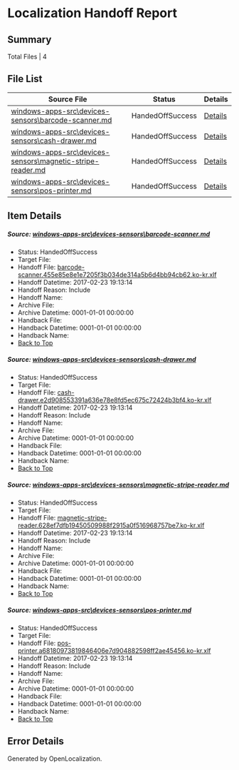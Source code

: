 # <a name='report-top'></a> Localization Handoff Report

## Summary
 Total Files | 4

## File List
 Source File | Status | Details 
 ----------- | ------ | ------- 
 [windows-apps-src\devices-sensors\barcode-scanner.md](https://cpubwin.visualstudio.com/windows-uwp/_git/windows-uwp/commit/9fdc1da274e835fd6d64f81d079fdc6f4d6f1bb0?path=windows-apps-src%2Fdevices-sensors%2Fbarcode-scanner.md&_a=contents) | HandedOffSuccess | [Details](#48cbc4b5dc90e8e641d3a90332f44b7b3174e7402417)
 [windows-apps-src\devices-sensors\cash-drawer.md](https://cpubwin.visualstudio.com/windows-uwp/_git/windows-uwp/commit/2e9d6c47afa27b5362725765dc5f1d7a995abe79?path=windows-apps-src%2Fdevices-sensors%2Fcash-drawer.md&_a=contents) | HandedOffSuccess | [Details](#ba282da5627356b6c9de8df36fc6704a644965552423)
 [windows-apps-src\devices-sensors\magnetic-stripe-reader.md](https://cpubwin.visualstudio.com/windows-uwp/_git/windows-uwp/commit/1200892601b4b84afa3177a205522f2f9c95aaf0?path=windows-apps-src%2Fdevices-sensors%2Fmagnetic-stripe-reader.md&_a=contents) | HandedOffSuccess | [Details](#615b39126b27da86b891afac7f3b6fea73693e6a2500)
 [windows-apps-src\devices-sensors\pos-printer.md](https://cpubwin.visualstudio.com/windows-uwp/_git/windows-uwp/commit/b16ddb436759d4a2b20a57eaff871de7ed605194?path=windows-apps-src%2Fdevices-sensors%2Fpos-printer.md&_a=contents) | HandedOffSuccess | [Details](#c87b31ac0bf232ddfdd85d7371d2c2cad73940632505)

## Item Details
##### <a name='48cbc4b5dc90e8e641d3a90332f44b7b3174e7402417'></a> Source: [windows-apps-src\devices-sensors\barcode-scanner.md](https://cpubwin.visualstudio.com/windows-uwp/_git/windows-uwp/commit/9fdc1da274e835fd6d64f81d079fdc6f4d6f1bb0?path=windows-apps-src%2Fdevices-sensors%2Fbarcode-scanner.md&_a=contents)
* Status: HandedOffSuccess
* Target File: 
* Handoff File: [barcode-scanner.455e85e8e1e7205f3b034de314a5b6d4bb94cb62.ko-kr.xlf](https://cpubwin.visualstudio.com/windows-uwp/_git/WDCLib.handoff/commit/2407e4933d055bb1b99b4f8c7c00d64289a8df2b?path=ol-handoff%2Fcpubwin%2Fwindows-uwp.ko-kr%2Fmaster%2Fbarcode-scanner.455e85e8e1e7205f3b034de314a5b6d4bb94cb62.ko-kr.xlf&_a=contents)
* Handoff Datetime: 2017-02-23 19:13:14
* Handoff Reason: Include
* Handoff Name: 
* Archive File: 
* Archive Datetime: 0001-01-01 00:00:00
* Handback File: 
* Handback Datetime: 0001-01-01 00:00:00
* Handback Name: 
* [Back to Top](#report-top)

##### <a name='ba282da5627356b6c9de8df36fc6704a644965552423'></a> Source: [windows-apps-src\devices-sensors\cash-drawer.md](https://cpubwin.visualstudio.com/windows-uwp/_git/windows-uwp/commit/2e9d6c47afa27b5362725765dc5f1d7a995abe79?path=windows-apps-src%2Fdevices-sensors%2Fcash-drawer.md&_a=contents)
* Status: HandedOffSuccess
* Target File: 
* Handoff File: [cash-drawer.e2d908553391a636e78e8fd5ec675c72424b3bf4.ko-kr.xlf](https://cpubwin.visualstudio.com/windows-uwp/_git/WDCLib.handoff/commit/2407e4933d055bb1b99b4f8c7c00d64289a8df2b?path=ol-handoff%2Fcpubwin%2Fwindows-uwp.ko-kr%2Fmaster%2Fcash-drawer.e2d908553391a636e78e8fd5ec675c72424b3bf4.ko-kr.xlf&_a=contents)
* Handoff Datetime: 2017-02-23 19:13:14
* Handoff Reason: Include
* Handoff Name: 
* Archive File: 
* Archive Datetime: 0001-01-01 00:00:00
* Handback File: 
* Handback Datetime: 0001-01-01 00:00:00
* Handback Name: 
* [Back to Top](#report-top)

##### <a name='615b39126b27da86b891afac7f3b6fea73693e6a2500'></a> Source: [windows-apps-src\devices-sensors\magnetic-stripe-reader.md](https://cpubwin.visualstudio.com/windows-uwp/_git/windows-uwp/commit/1200892601b4b84afa3177a205522f2f9c95aaf0?path=windows-apps-src%2Fdevices-sensors%2Fmagnetic-stripe-reader.md&_a=contents)
* Status: HandedOffSuccess
* Target File: 
* Handoff File: [magnetic-stripe-reader.628ef7dfb19450509988f2915a0f516968757be7.ko-kr.xlf](https://cpubwin.visualstudio.com/windows-uwp/_git/WDCLib.handoff/commit/2407e4933d055bb1b99b4f8c7c00d64289a8df2b?path=ol-handoff%2Fcpubwin%2Fwindows-uwp.ko-kr%2Fmaster%2Fmagnetic-stripe-reader.628ef7dfb19450509988f2915a0f516968757be7.ko-kr.xlf&_a=contents)
* Handoff Datetime: 2017-02-23 19:13:14
* Handoff Reason: Include
* Handoff Name: 
* Archive File: 
* Archive Datetime: 0001-01-01 00:00:00
* Handback File: 
* Handback Datetime: 0001-01-01 00:00:00
* Handback Name: 
* [Back to Top](#report-top)

##### <a name='c87b31ac0bf232ddfdd85d7371d2c2cad73940632505'></a> Source: [windows-apps-src\devices-sensors\pos-printer.md](https://cpubwin.visualstudio.com/windows-uwp/_git/windows-uwp/commit/b16ddb436759d4a2b20a57eaff871de7ed605194?path=windows-apps-src%2Fdevices-sensors%2Fpos-printer.md&_a=contents)
* Status: HandedOffSuccess
* Target File: 
* Handoff File: [pos-printer.a68180973819846406e7d904882598ff2ae45456.ko-kr.xlf](https://cpubwin.visualstudio.com/windows-uwp/_git/WDCLib.handoff/commit/2407e4933d055bb1b99b4f8c7c00d64289a8df2b?path=ol-handoff%2Fcpubwin%2Fwindows-uwp.ko-kr%2Fmaster%2Fpos-printer.a68180973819846406e7d904882598ff2ae45456.ko-kr.xlf&_a=contents)
* Handoff Datetime: 2017-02-23 19:13:14
* Handoff Reason: Include
* Handoff Name: 
* Archive File: 
* Archive Datetime: 0001-01-01 00:00:00
* Handback File: 
* Handback Datetime: 0001-01-01 00:00:00
* Handback Name: 
* [Back to Top](#report-top)


## Error Details

Generated by OpenLocalization.
